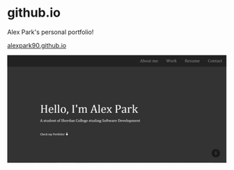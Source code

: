 # github.io

Alex Park's personal portfolio!

[alexpark90.github.io](http://alexpark90.github.io/)

![alexpark90.github.io](https://raw.githubusercontent.com/alexpark90/alexpark90.github.io/master/images/screenshot.jpg)
